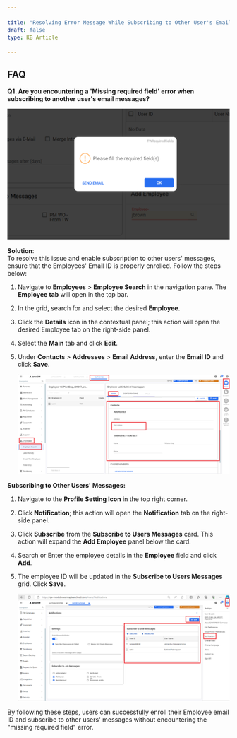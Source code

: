 ```yaml
---  
 
title: "Resolving Error Message While Subscribing to Other User's Email Messages"  
draft: false 
type: KB Article
 
---
```

## FAQ

**Q1. Are you encountering a 'Missing required field' error when subscribing to another
user's email messages?**

![](../assets/kb-articles/Notification/6bd3dda2-da10-4d72-bea1-36682b255633.png)

**Solution**:  
To resolve this issue and enable subscription to other users' messages, ensure that the
Employees' Email ID is properly enrolled. Follow the steps below:
1. Navigate to **Employees** > **Employee Search** in the navigation pane. The **Employee tab**
will open in the top bar.
2. In the grid, search for and select the desired **Employee**.
3. Click the **Details** icon in the contextual panel; this action will open the desired Employee tab
on the right-side panel.
4. Select the **Main** tab and click **Edit**.

5. Under **Contacts** > **Addresses** > **Email Address**, enter the **Email ID** and click **Save**.

    ![](../assets/kb-articles/Notification/Screenshot%202024-01-29%20142725.png)


**Subscribing to Other Users' Messages:**
1. Navigate to the **Profile Setting Icon** in the top right corner.

2. Click **Notification**; this action will open the **Notification** tab on the right-side panel.
3. Click **Subscribe** from the **Subscribe to Users Messages** card. This action will expand the
**Add Employee** panel below the card.
4. Search or Enter the employee details in the **Employee** field and click **Add**.

5. The employee ID will be updated in the **Subscribe to Users Messages** grid. Click **Save**.

    ![](../assets/kb-articles/Notification/Screenshot%202024-01-29%20142334.png)

By following these steps, users can successfully enroll their Employee email ID and subscribe to
other users' messages without encountering the "missing required field" error.

